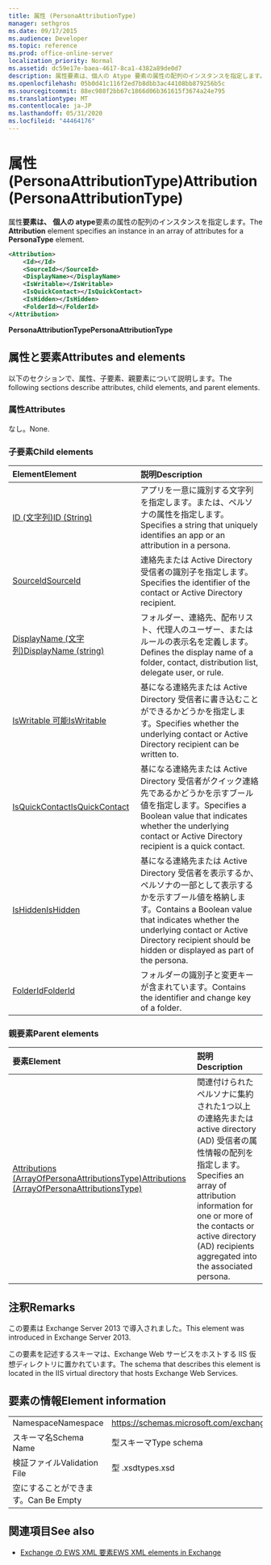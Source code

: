 ```yaml
---
title: 属性 (PersonaAttributionType)
manager: sethgros
ms.date: 09/17/2015
ms.audience: Developer
ms.topic: reference
ms.prod: office-online-server
localization_priority: Normal
ms.assetid: dc59e17e-baea-4617-8ca1-4382a89de0d7
description: 属性要素は、個人の Atype 要素の属性の配列のインスタンスを指定します。
ms.openlocfilehash: 05b0d41c116f2ed7b8dbb3ac44108bb879256b5c
ms.sourcegitcommit: 88ec988f2bb67c1866d06b361615f3674a24e795
ms.translationtype: MT
ms.contentlocale: ja-JP
ms.lasthandoff: 05/31/2020
ms.locfileid: "44464176"
---
```

# <a name="attribution-personaattributiontype"></a><span data-ttu-id="17075-103">属性 (PersonaAttributionType)</span><span class="sxs-lookup"><span data-stu-id="17075-103">Attribution (PersonaAttributionType)</span></span>

<span data-ttu-id="17075-104">属性**要素は、** **個人の atype**要素の属性の配列のインスタンスを指定します。</span><span class="sxs-lookup"><span data-stu-id="17075-104">The **Attribution** element specifies an instance in an array of attributes for a **PersonaType** element.</span></span> 
  
```XML
<Attribution>
    <Id></Id>
    <SourceId></SourceId>
    <DisplayName></DisplayName>
    <IsWritable></IsWritable>
    <IsQuickContact></IsQuickContact>
    <IsHidden></IsHidden>
    <FolderId></FolderId>
</Attribution>
```

 <span data-ttu-id="17075-105">**PersonaAttributionType**</span><span class="sxs-lookup"><span data-stu-id="17075-105">**PersonaAttributionType**</span></span>
## <a name="attributes-and-elements"></a><span data-ttu-id="17075-106">属性と要素</span><span class="sxs-lookup"><span data-stu-id="17075-106">Attributes and elements</span></span>

<span data-ttu-id="17075-107">以下のセクションで、属性、子要素、親要素について説明します。</span><span class="sxs-lookup"><span data-stu-id="17075-107">The following sections describe attributes, child elements, and parent elements.</span></span>
  
### <a name="attributes"></a><span data-ttu-id="17075-108">属性</span><span class="sxs-lookup"><span data-stu-id="17075-108">Attributes</span></span>

<span data-ttu-id="17075-109">なし。</span><span class="sxs-lookup"><span data-stu-id="17075-109">None.</span></span>
  
### <a name="child-elements"></a><span data-ttu-id="17075-110">子要素</span><span class="sxs-lookup"><span data-stu-id="17075-110">Child elements</span></span>

|<span data-ttu-id="17075-111">**Element**</span><span class="sxs-lookup"><span data-stu-id="17075-111">**Element**</span></span>|<span data-ttu-id="17075-112">**説明**</span><span class="sxs-lookup"><span data-stu-id="17075-112">**Description**</span></span>|
|:-----|:-----|
|[<span data-ttu-id="17075-113">ID (文字列)</span><span class="sxs-lookup"><span data-stu-id="17075-113">ID (String)</span></span>](id-string.md) <br/> |<span data-ttu-id="17075-114">アプリを一意に識別する文字列を指定します。または、ペルソナの属性を指定します。</span><span class="sxs-lookup"><span data-stu-id="17075-114">Specifies a string that uniquely identifies an app or an attribution in a persona.</span></span>  <br/> |
|[<span data-ttu-id="17075-115">SourceId</span><span class="sxs-lookup"><span data-stu-id="17075-115">SourceId</span></span>](sourceid.md) <br/> |<span data-ttu-id="17075-116">連絡先または Active Directory 受信者の識別子を指定します。</span><span class="sxs-lookup"><span data-stu-id="17075-116">Specifies the identifier of the contact or Active Directory recipient.</span></span>  <br/> |
|[<span data-ttu-id="17075-117">DisplayName (文字列)</span><span class="sxs-lookup"><span data-stu-id="17075-117">DisplayName (string)</span></span>](displayname-string.md) <br/> |<span data-ttu-id="17075-118">フォルダー、連絡先、配布リスト、代理人のユーザー、またはルールの表示名を定義します。</span><span class="sxs-lookup"><span data-stu-id="17075-118">Defines the display name of a folder, contact, distribution list, delegate user, or rule.</span></span>  <br/> |
|[<span data-ttu-id="17075-119">IsWritable 可能</span><span class="sxs-lookup"><span data-stu-id="17075-119">IsWritable</span></span>](iswritable.md) <br/> |<span data-ttu-id="17075-120">基になる連絡先または Active Directory 受信者に書き込むことができるかどうかを指定します。</span><span class="sxs-lookup"><span data-stu-id="17075-120">Specifies whether the underlying contact or Active Directory recipient can be written to.</span></span>  <br/> |
|[<span data-ttu-id="17075-121">IsQuickContact</span><span class="sxs-lookup"><span data-stu-id="17075-121">IsQuickContact</span></span>](isquickcontact.md) <br/> |<span data-ttu-id="17075-122">基になる連絡先または Active Directory 受信者がクイック連絡先であるかどうかを示すブール値を指定します。</span><span class="sxs-lookup"><span data-stu-id="17075-122">Specifies a Boolean value that indicates whether the underlying contact or Active Directory recipient is a quick contact.</span></span>  <br/> |
|[<span data-ttu-id="17075-123">IsHidden</span><span class="sxs-lookup"><span data-stu-id="17075-123">IsHidden</span></span>](ishidden.md) <br/> |<span data-ttu-id="17075-124">基になる連絡先または Active Directory 受信者を表示するか、ペルソナの一部として表示するかを示すブール値を格納します。</span><span class="sxs-lookup"><span data-stu-id="17075-124">Contains a Boolean value that indicates whether the underlying contact or Active Directory recipient should be hidden or displayed as part of the persona.</span></span>  <br/> |
|[<span data-ttu-id="17075-125">FolderId</span><span class="sxs-lookup"><span data-stu-id="17075-125">FolderId</span></span>](folderid.md) <br/> |<span data-ttu-id="17075-126">フォルダーの識別子と変更キーが含まれています。</span><span class="sxs-lookup"><span data-stu-id="17075-126">Contains the identifier and change key of a folder.</span></span>  <br/> |
   
### <a name="parent-elements"></a><span data-ttu-id="17075-127">親要素</span><span class="sxs-lookup"><span data-stu-id="17075-127">Parent elements</span></span>

|<span data-ttu-id="17075-128">**要素**</span><span class="sxs-lookup"><span data-stu-id="17075-128">**Element**</span></span>|<span data-ttu-id="17075-129">**説明**</span><span class="sxs-lookup"><span data-stu-id="17075-129">**Description**</span></span>|
|:-----|:-----|
|[<span data-ttu-id="17075-130">Attributions (ArrayOfPersonaAttributionsType)</span><span class="sxs-lookup"><span data-stu-id="17075-130">Attributions (ArrayOfPersonaAttributionsType)</span></span>](attributions-arrayofpersonaattributionstype.md) <br/> |<span data-ttu-id="17075-131">関連付けられたペルソナに集約された1つ以上の連絡先または active directory (AD) 受信者の属性情報の配列を指定します。</span><span class="sxs-lookup"><span data-stu-id="17075-131">Specifies an array of attribution information for one or more of the contacts or active directory (AD) recipients aggregated into the associated persona.</span></span>  <br/> |
   
## <a name="remarks"></a><span data-ttu-id="17075-132">注釈</span><span class="sxs-lookup"><span data-stu-id="17075-132">Remarks</span></span>

<span data-ttu-id="17075-133">この要素は Exchange Server 2013 で導入されました。</span><span class="sxs-lookup"><span data-stu-id="17075-133">This element was introduced in Exchange Server 2013.</span></span>
  
<span data-ttu-id="17075-134">この要素を記述するスキーマは、Exchange Web サービスをホストする IIS 仮想ディレクトリに置かれています。</span><span class="sxs-lookup"><span data-stu-id="17075-134">The schema that describes this element is located in the IIS virtual directory that hosts Exchange Web Services.</span></span>
  
## <a name="element-information"></a><span data-ttu-id="17075-135">要素の情報</span><span class="sxs-lookup"><span data-stu-id="17075-135">Element information</span></span>

|||
|:-----|:-----|
|<span data-ttu-id="17075-136">Namespace</span><span class="sxs-lookup"><span data-stu-id="17075-136">Namespace</span></span>  <br/> |https://schemas.microsoft.com/exchange/services/2006/types  <br/> |
|<span data-ttu-id="17075-137">スキーマ名</span><span class="sxs-lookup"><span data-stu-id="17075-137">Schema Name</span></span>  <br/> |<span data-ttu-id="17075-138">型スキーマ</span><span class="sxs-lookup"><span data-stu-id="17075-138">Type schema</span></span>  <br/> |
|<span data-ttu-id="17075-139">検証ファイル</span><span class="sxs-lookup"><span data-stu-id="17075-139">Validation File</span></span>  <br/> |<span data-ttu-id="17075-140">型 .xsd</span><span class="sxs-lookup"><span data-stu-id="17075-140">types.xsd</span></span>  <br/> |
|<span data-ttu-id="17075-141">空にすることができます。</span><span class="sxs-lookup"><span data-stu-id="17075-141">Can Be Empty</span></span>  <br/> ||
   
## <a name="see-also"></a><span data-ttu-id="17075-142">関連項目</span><span class="sxs-lookup"><span data-stu-id="17075-142">See also</span></span>

- [<span data-ttu-id="17075-143">Exchange の EWS XML 要素</span><span class="sxs-lookup"><span data-stu-id="17075-143">EWS XML elements in Exchange</span></span>](ews-xml-elements-in-exchange.md)

